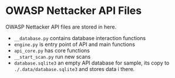 OWASP Nettacker API Files
=========================

OWASP Nettacker API files are stored in here.

* `__database.py` contains database interaction functions
* `engine.py` is entry point of API and main functions
* `api_core.py` has core functions
* `__start_scan.py` run new scans
* `database.sqlite3` an empty API database for sample, its copy to `./.data/database.sqlite3` and stores data i there.